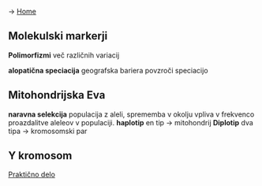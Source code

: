 -> [Home](Uvod)
## Molekulski markerji
**Polimorfizmi** več različnih variacij 

**alopatična speciacija** geografska bariera povzroči speciacijo

## Mitohondrijska Eva
**naravna selekcija** populacija z aleli, sprememba v okolju vpliva v frekvenco proazdalitve aleleov v populaciji.
**haplotip** en tip → mitohondrij
**Diplotip** dva tipa → kromosomski par

## Y kromosom



[Praktično delo](prak_2)
